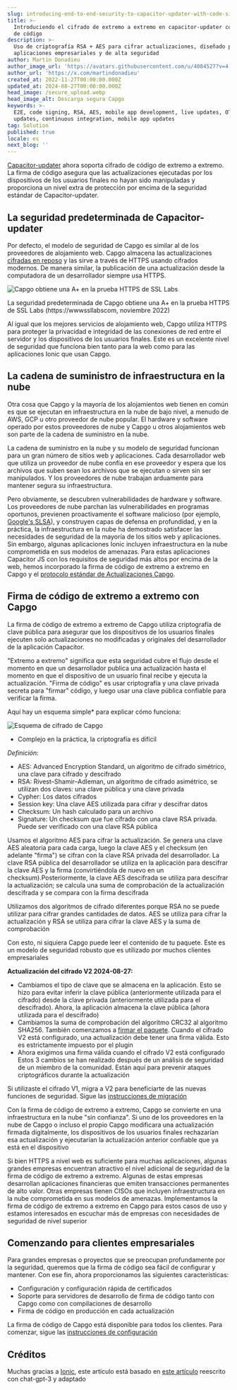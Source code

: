 ```yaml
---
slug: introducing-end-to-end-security-to-capacitor-updater-with-code-signing
title: >-
  Introduciendo el cifrado de extremo a extremo en capacitor-updater con firma
  de código
description: >-
  Uso de criptografía RSA + AES para cifrar actualizaciones, diseñado para
  aplicaciones empresariales y de alta seguridad
author: Martin Donadieu
author_image_url: 'https://avatars.githubusercontent.com/u/4084527?v=4'
author_url: 'https://x.com/martindonadieu'
created_at: 2022-11-27T00:00:00.000Z
updated_at: 2024-08-27T00:00:00.000Z
head_image: /secure_upload.webp
head_image_alt: Descarga segura Capgo
keywords: >-
  E2E, code signing, RSA, AES, mobile app development, live updates, OTA
  updates, continuous integration, mobile app updates
tag: Solution
published: true
locale: es
next_blog: ''
---
```


[Capacitor-updater](https://githubcom/Cap-go/capacitor-updater/) ahora soporta cifrado de código de extremo a extremo. La firma de código asegura que las actualizaciones ejecutadas por los dispositivos de los usuarios finales no hayan sido manipuladas y proporciona un nivel extra de protección por encima de la seguridad estándar de Capacitor-updater.

## La seguridad predeterminada de Capacitor-updater

Por defecto, el modelo de seguridad de Capgo es similar al de los proveedores de alojamiento web. Capgo almacena las actualizaciones [cifradas en reposo](https://cloudgooglecom/docs/security/encryption/default-encryption/) y las sirve a través de HTTPS usando cifrados modernos. De manera similar, la publicación de una actualización desde la computadora de un desarrollador siempre usa HTTPS.

![Capgo obtiene una A+ en la prueba HTTPS de SSL Labs](/ssllabs_report.webp)

La seguridad predeterminada de Capgo obtiene una A+ en la prueba HTTPS de SSL Labs (https://wwwssllabscom, noviembre 2022)

Al igual que los mejores servicios de alojamiento web, Capgo utiliza HTTPS para proteger la privacidad e integridad de las conexiones de red entre el servidor y los dispositivos de los usuarios finales. Este es un excelente nivel de seguridad que funciona bien tanto para la web como para las aplicaciones Ionic que usan Capgo.

## La cadena de suministro de infraestructura en la nube

Otra cosa que Capgo y la mayoría de los alojamientos web tienen en común es que se ejecutan en infraestructura en la nube de bajo nivel, a menudo de AWS, GCP u otro proveedor de nube popular. El hardware y software operado por estos proveedores de nube y Capgo u otros alojamientos web son parte de la cadena de suministro en la nube.

La cadena de suministro en la nube y su modelo de seguridad funcionan para un gran número de sitios web y aplicaciones. Cada desarrollador web que utiliza un proveedor de nube confía en ese proveedor y espera que los archivos que suben sean los archivos que se ejecutan o sirven sin ser manipulados. Y los proveedores de nube trabajan arduamente para mantener segura su infraestructura.

Pero obviamente, se descubren vulnerabilidades de hardware y software. Los proveedores de nube parchan las vulnerabilidades en programas oportunos, previenen proactivamente el software malicioso (por ejemplo, [Google's SLSA](https://securitygoogleblogcom/2021/06/introducing-slsa-end-to-end-frameworkhtml/)), y construyen capas de defensa en profundidad, y en la práctica, la infraestructura en la nube ha demostrado satisfacer las necesidades de seguridad de la mayoría de los sitios web y aplicaciones. Sin embargo, algunas aplicaciones Ionic incluyen infraestructura en la nube comprometida en sus modelos de amenazas. Para estas aplicaciones Capacitor JS con los requisitos de seguridad más altos por encima de la web, hemos incorporado la firma de código de extremo a extremo en Capgo y el [protocolo estándar de Actualizaciones Capgo](/docs/self-hosted/auto-update/update-endpoint/).

## Firma de código de extremo a extremo con Capgo

La firma de código de extremo a extremo de Capgo utiliza criptografía de clave pública para asegurar que los dispositivos de los usuarios finales ejecuten solo actualizaciones no modificadas y originales del desarrollador de la aplicación Capacitor.

"Extremo a extremo" significa que esta seguridad cubre el flujo desde el momento en que un desarrollador publica una actualización hasta el momento en que el dispositivo de un usuario final recibe y ejecuta la actualización. "Firma de código" es usar criptografía y una clave privada secreta para "firmar" código, y luego usar una clave pública confiable para verificar la firma.

Aquí hay un esquema simple* para explicar cómo funciona:

![Esquema de cifrado de Capgo](/encryption_flow.webp)

* Complejo en la práctica, la criptografía es difícil

*Definición*:
- AES: Advanced Encryption Standard, un algoritmo de cifrado simétrico, una clave para cifrado y descifrado
- RSA: Rivest–Shamir–Adleman, un algoritmo de cifrado asimétrico, se utilizan dos claves: una clave pública y una clave privada
- Cypher: Los datos cifrados
- Session key: Una clave AES utilizada para cifrar y descifrar datos
- Checksum: Un hash calculado para un archivo
- Signature: Un checksum que fue cifrado con una clave RSA privada. Puede ser verificado con una clave RSA pública

Usamos el algoritmo AES para cifrar la actualización. Se genera una clave AES aleatoria para cada carga, luego la clave AES y el checksum (en adelante "firma") se cifran con la clave RSA privada del desarrollador. La clave RSA pública del desarrollador se utiliza en la aplicación para descifrar la clave AES y la firma (convirtiéndola de nuevo en un checksum).Posteriormente, la clave AES descifrada se utiliza para descifrar la actualización; se calcula una suma de comprobación de la actualización descifrada y se compara con la firma descifrada

Utilizamos dos algoritmos de cifrado diferentes porque RSA no se puede utilizar para cifrar grandes cantidades de datos. AES se utiliza para cifrar la actualización y RSA se utiliza para cifrar la clave AES y la suma de comprobación

Con esto, ni siquiera Capgo puede leer el contenido de tu paquete. Este es un modelo de seguridad robusto que es utilizado por muchos clientes empresariales

**Actualización del cifrado V2 2024-08-27:**
- Cambiamos el tipo de clave que se almacena en la aplicación. Esto se hizo para evitar inferir la clave pública (anteriormente utilizada para el cifrado) desde la clave privada (anteriormente utilizada para el descifrado). Ahora, la aplicación almacena la clave pública (ahora utilizada para el descifrado)
- Cambiamos la suma de comprobación del algoritmo CRC32 al algoritmo SHA256. También comenzamos a [firmar el paquete](https://enwikipediaorg/wiki/RSA_(cryptosystem)#Signing_messages). Cuando el cifrado V2 está configurado, una actualización debe tener una firma válida. Esto es estrictamente impuesto por el plugin
- Ahora exigimos una firma válida cuando el cifrado V2 está configurado
Estos 3 cambios se han realizado después de un análisis de seguridad de un miembro de la comunidad. Están aquí para prevenir ataques criptográficos durante la actualización

Si utilizaste el cifrado V1, migra a V2 para beneficiarte de las nuevas funciones de seguridad. Sigue las [instrucciones de migración](/docs/cli/migrations/encryption/)

Con la firma de código de extremo a extremo, Capgo se convierte en una infraestructura en la nube "sin confianza". Si uno de los proveedores en la nube de Capgo o incluso el propio Capgo modificara una actualización firmada digitalmente, los dispositivos de los usuarios finales rechazarían esa actualización y ejecutarían la actualización anterior confiable que ya está en el dispositivo

Si bien HTTPS a nivel web es suficiente para muchas aplicaciones, algunas grandes empresas encuentran atractivo el nivel adicional de seguridad de la firma de código de extremo a extremo. Algunas de estas empresas desarrollan aplicaciones financieras que emiten transacciones permanentes de alto valor. Otras empresas tienen CISOs que incluyen infraestructura en la nube comprometida en sus modelos de amenazas. Implementamos la firma de código de extremo a extremo en Capgo para estos casos de uso y estamos interesados en escuchar más de empresas con necesidades de seguridad de nivel superior

## Comenzando para clientes empresariales

Para grandes empresas o proyectos que se preocupan profundamente por la seguridad, queremos que la firma de código sea fácil de configurar y mantener. Con ese fin, ahora proporcionamos las siguientes características:

-   Configuración y configuración rápida de certificados
-   Soporte para servidores de desarrollo de firma de código tanto con Capgo como con compilaciones de desarrollo
-   Firma de código en producción en cada actualización

La firma de código de Capgo está disponible para todos los clientes. Para comenzar, sigue las [instrucciones de configuración](/docs/cli/commands/#end-to-end-encryption-trustless)

## Créditos

Muchas gracias a [Ionic](https://ioniccom/), este artículo está basado en [este artículo](https://ionicio/blog/introducing-the-ionic-end-to-end-testing-reference-example/) reescrito con chat-gpt-3 y adaptado